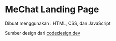 # MeChat Landing Page

Dibuat menggunakan : HTML, CSS, dan JavaScript

Sumber design dari [codedesign.dev](https://codedesign.dev/)
